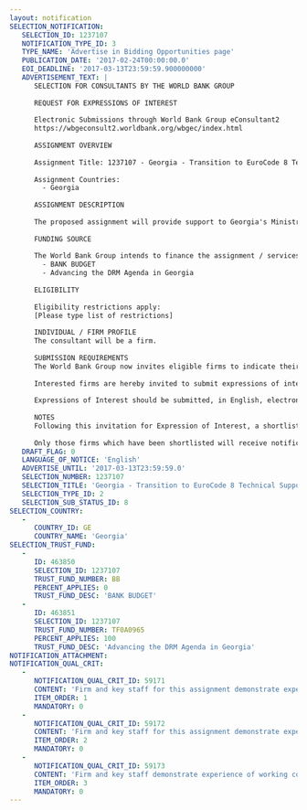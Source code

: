 ```yaml
---
layout: notification
SELECTION_NOTIFICATION: 
   SELECTION_ID: 1237107
   NOTIFICATION_TYPE_ID: 3
   TYPE_NAME: 'Advertise in Bidding Opportunities page'
   PUBLICATION_DATE: '2017-02-24T00:00:00.0'
   EOI_DEADLINE: '2017-03-13T23:59:59.900000000'
   ADVERTISEMENT_TEXT: |
      SELECTION FOR CONSULTANTS BY THE WORLD BANK GROUP
      
      REQUEST FOR EXPRESSIONS OF INTEREST
      
      Electronic Submissions through World Bank Group eConsultant2
      https://wbgeconsult2.worldbank.org/wbgec/index.html
      
      ASSIGNMENT OVERVIEW
      
      Assignment Title: 1237107 - Georgia - Transition to EuroCode 8 Technical Support
      
      Assignment Countries:
        - Georgia
      
      ASSIGNMENT DESCRIPTION
      
      The proposed assignment will provide support to Georgia's Ministry of Economy and Sustainable Development. Specifically, support will be provided on the National Annex on Seismic Design. The Consultant is expect to be part of the Guidance Committee to develop an action plan for the next year and initiate the work on the Nationally Determined Parameters (NDPs)
      
      FUNDING SOURCE
      
      The World Bank Group intends to finance the assignment / services described below under the following:
        - BANK BUDGET
        - Advancing the DRM Agenda in Georgia
      
      ELIGIBILITY
      
      Eligibility restrictions apply:
      [Please type list of restrictions]
      
      INDIVIDUAL / FIRM PROFILE
      The consultant will be a firm. 
      
      SUBMISSION REQUIREMENTS
      The World Bank Group now invites eligible firms to indicate their interest in providing the services.  Interested firms must provide information indicating that they are qualified to perform the services (brochures, description of similar assignments, experience in similar conditions, availability of appropriate skills among staff, etc. for firms; CV and cover letter for individuals).  Please note that the total size of all attachments should be less than 5MB.  Consultants may associate to enhance their qualifications.
      
      Interested firms are hereby invited to submit expressions of interest.
      
      Expressions of Interest should be submitted, in English, electronically through World Bank Group eConsultant2 (https://wbgeconsult2.worldbank.org/wbgec/index.html)
      
      NOTES
      Following this invitation for Expression of Interest, a shortlist of qualified firms will be formally invited to submit proposals. Shortlisting and selection will be subject to the availability of funding.
      
      Only those firms which have been shortlisted will receive notification. No debrief will be provided to firms which have not been shortlisted.
   DRAFT_FLAG: 0
   LANGUAGE_OF_NOTICE: 'English'
   ADVERTISE_UNTIL: '2017-03-13T23:59:59.0'
   SELECTION_NUMBER: 1237107
   SELECTION_TITLE: 'Georgia - Transition to EuroCode 8 Technical Support'
   SELECTION_TYPE_ID: 2
   SELECTION_SUB_STATUS_ID: 8
SELECTION_COUNTRY: 
   - 
      COUNTRY_ID: GE
      COUNTRY_NAME: 'Georgia'
SELECTION_TRUST_FUND: 
   - 
      ID: 463850
      SELECTION_ID: 1237107
      TRUST_FUND_NUMBER: BB
      PERCENT_APPLIES: 0
      TRUST_FUND_DESC: 'BANK BUDGET'
   - 
      ID: 463851
      SELECTION_ID: 1237107
      TRUST_FUND_NUMBER: TF0A0965
      PERCENT_APPLIES: 100
      TRUST_FUND_DESC: 'Advancing the DRM Agenda in Georgia'
NOTIFICATION_ATTACHMENT: 
NOTIFICATION_QUAL_CRIT: 
   - 
      NOTIFICATION_QUAL_CRIT_ID: 59171
      CONTENT: 'Firm and key staff for this assignment demonstrate experience with the development and application of Eurocode 8'
      ITEM_ORDER: 1
      MANDATORY: 0
   - 
      NOTIFICATION_QUAL_CRIT_ID: 59172
      CONTENT: 'Firm and key staff for this assignment demonstrate experience with geotechnical engineering, earthquake engineering, and probabilistic seismic hazard assessments.'
      ITEM_ORDER: 2
      MANDATORY: 0
   - 
      NOTIFICATION_QUAL_CRIT_ID: 59173
      CONTENT: 'Firm and key staff demonstrate experience of working collaboratively with local experts, particularly in building consensus on structural engineering issues.'
      ITEM_ORDER: 3
      MANDATORY: 0
---
```

